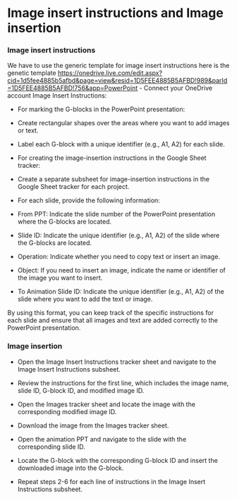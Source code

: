 # Image insert instructions and Image insertion


### Image insert instructions

We have to use the generic template for image insert instructions here is the genetic template 
https://onedrive.live.com/edit.aspx?cid=1d5fee4885b5afbd&page=view&resid=1D5FEE4885B5AFBD!989&parId=1D5FEE4885B5AFBD!756&app=PowerPoint - Connect your OneDrive account 
Image Insert Instructions:

* For marking the G-blocks in the PowerPoint presentation:

*  Create rectangular shapes over the areas where you want to add images or text.

*  Label each G-block with a unique identifier (e.g., A1, A2) for each slide.

*  For creating the image-insertion instructions in the Google Sheet tracker:

*  Create a separate subsheet for image-insertion instructions in the Google Sheet tracker for each project.

*  For each slide, provide the following information:

*  From PPT: Indicate the slide number of the PowerPoint presentation where the G-blocks are located.

*  Slide ID: Indicate the unique identifier (e.g., A1, A2) of the slide where the G-blocks are located.

*  Operation: Indicate whether you need to copy text or insert an image.

*  Object: If you need to insert an image, indicate the name or identifier of the image you want to insert.

*  To Animation Slide ID: Indicate the unique identifier (e.g., A1, A2) of the slide where you want to add the text or image.

By using this format, you can keep track of the specific instructions for each slide and ensure that all images and text are added correctly to the PowerPoint presentation.

### Image insertion

* Open the Image Insert Instructions tracker sheet and navigate to the Image Insert Instructions subsheet.

*  Review the instructions for the first line, which includes the image name, slide ID, G-block ID, and modified image ID.

*  Open the Images tracker sheet and locate the image with the corresponding modified image ID.

*  Download the image from the Images tracker sheet.

*  Open the animation PPT and navigate to the slide with the corresponding slide ID.

*  Locate the G-block with the corresponding G-block ID and insert the downloaded image into the G-block.

*  Repeat steps 2-6 for each line of instructions in the Image Insert Instructions subsheet.

